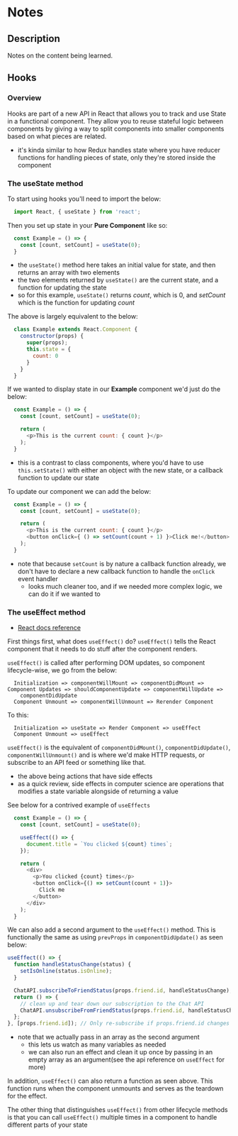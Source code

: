 # Notes

## Description

Notes on the content being learned.

## Hooks

### Overview

Hooks are part of a new API in React that allows you to track and use State in a functional component. They allow you to reuse stateful logic between components by giving a way to split components into smaller components based on what pieces are related.
- it's kinda similar to how Redux handles state where you have reducer functions for handling pieces of state, only they're stored inside the component

### The useState method

To start using hooks you'll need to import the below:
  ```js
    import React, { useState } from 'react';
  ```

Then you set up state in your **Pure Component** like so:
  ```js
    const Example = () => {
      const [count, setCount] = useState(0);
    }
  ```

- the `useState()` method here takes an initial value for state, and then returns an array with two elements
- the two elements returned by `useState()` are the current state, and a function for updating the state
- so for this example, `useState()` returns *count*, which is 0, and *setCount* which is the function for updating *count*

The above is largely equivalent to the below:
```js
  class Example extends React.Component {
    constructor(props) {
      super(props);
      this.state = {
        count: 0
      }
    }
  }
```

If we wanted to display state in our **Example** component we'd just do the below:
  ```js
    const Example = () => {
      const [count, setCount] = useState(0);

      return (
        <p>This is the current count: { count }</p>
      );
    }
  ```

- this is a contrast to class components, where you'd have to use `this.setState()` with either an object with the new state, or a callback function to update our state

To update our component we can add the below:
  ```js
    const Example = () => {
      const [count, setCount] = useState(0);

      return (
        <p>This is the current count: { count }</p>
        <button onClick={ () => setCount(count + 1) }>Click me!</button>
      );
    }
  ```
- note that because `setCount` is by nature a callback function already, we don't have to declare a new callback function to handle the `onClick` event handler
  - looks much cleaner too, and if we needed more complex logic, we can do it if we wanted to

### The useEffect method

- [React docs reference](https://reactjs.org/docs/hooks-reference.html#useeffect)

First things first, what does `useEffect()` do? `useEffect()` tells the React component that it needs to do stuff after the component renders.

`useEffect()` is called after performing DOM updates, so component lifecycle-wise, we go from the below:
```
  Initialization => componentWillMount => componentDidMount => Component Updates => shouldComponentUpdate => componentWillUpdate =>
    componentDidUpdate
  Component Unmount => componentWillUnmount => Rerender Component
```
To this:
  ```
    Initialization => useState => Render Component => useEffect
    Component Unmount => useEffect
  ```
`useEffect()` is the equivalent of `componentDidMount()`, `componentDidUpdate()`, `componentWillUnmount()` and is where we'd make HTTP requests, or subscribe to an API feed or something like that.
- the above being actions that have side effects
- as a quick review, side effects in computer science are operations that modifies a state variable alongside of returning a value

See below for a contrived example of `useEffects`
  ```js
    const Example = () => {
      const [count, setCount] = useState(0);

      useEffect(() => {
        document.title = `You clicked ${count} times`;
      });

      return (
        <div>
          <p>You clicked {count} times</p>
          <button onClick={() => setCount(count + 1)}>
            Click me
          </button>
        </div>
      );
    }
  ```

We can also add a second argument to the `useEffect()` method. This is functionally the same as using `prevProps` in `componentDidUpdate()` as seen below:
  ```js
  useEffect(() => {
    function handleStatusChange(status) {
      setIsOnline(status.isOnline);
    }

    ChatAPI.subscribeToFriendStatus(props.friend.id, handleStatusChange);
    return () => {
      // clean up and tear down our subscription to the Chat API
      ChatAPI.unsubscribeFromFriendStatus(props.friend.id, handleStatusChange);
    };
  }, [props.friend.id]); // Only re-subscribe if props.friend.id changes
  ```
- note that we actually pass in an array as the second argument
  - this lets us watch as many variables as needed
  - we can also run an effect and clean it up once by passing in an empty array as an argument(see the api reference on `useEffect` for more)

In addition, `useEffect()` can also return a function as seen above. This function runs when the component unmounts and serves as the teardown for the effect.

The other thing that distinguishes `useEffect()` from other lifecycle methods is that you can call `useEffect()` multiple times in a component to handle different parts of your state
